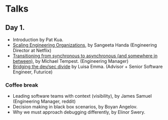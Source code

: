 # Talks

## Day 1.
- Introduction by Pat Kua.
- [Scaling Engineering Organizations](./scaling-engineering-organizations.md), by Sangeeta Handa (Engineering Director at Netflix)
- [Transitioning from synchronous to asynchronous (and somewhere in between)](./from-synchronous-to-asynchronous.md), by Michael Tempest. (Engineering Manager)
- [Bridging the dev/sec divide](./bridging-the-dev-sec.md) by Luisa Emma. (Advisor + Senior Software Engineer, Futurice)

### Coffee break
- Leading software teams with context (visibility), by James Samuel (Engineering Manager, reddit)
- Decision making in black box scenarios, by Boyan Angelov.
- Why we must approach debugging differently, by Elinor Swery.